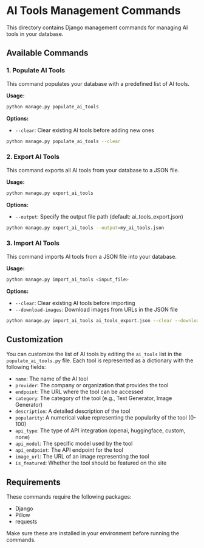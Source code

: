 # AI Tools Management Commands

This directory contains Django management commands for managing AI tools in your database.

## Available Commands

### 1. Populate AI Tools

This command populates your database with a predefined list of AI tools.

**Usage:**

```bash
python manage.py populate_ai_tools
```

**Options:**

- `--clear`: Clear existing AI tools before adding new ones

```bash
python manage.py populate_ai_tools --clear
```

### 2. Export AI Tools

This command exports all AI tools from your database to a JSON file.

**Usage:**

```bash
python manage.py export_ai_tools
```

**Options:**

- `--output`: Specify the output file path (default: ai_tools_export.json)

```bash
python manage.py export_ai_tools --output=my_ai_tools.json
```

### 3. Import AI Tools

This command imports AI tools from a JSON file into your database.

**Usage:**

```bash
python manage.py import_ai_tools <input_file>
```

**Options:**

- `--clear`: Clear existing AI tools before importing
- `--download-images`: Download images from URLs in the JSON file

```bash
python manage.py import_ai_tools ai_tools_export.json --clear --download-images
```

## Customization

You can customize the list of AI tools by editing the `ai_tools` list in the `populate_ai_tools.py` file. Each tool is represented as a dictionary with the following fields:

- `name`: The name of the AI tool
- `provider`: The company or organization that provides the tool
- `endpoint`: The URL where the tool can be accessed
- `category`: The category of the tool (e.g., Text Generator, Image Generator)
- `description`: A detailed description of the tool
- `popularity`: A numerical value representing the popularity of the tool (0-100)
- `api_type`: The type of API integration (openai, huggingface, custom, none)
- `api_model`: The specific model used by the tool
- `api_endpoint`: The API endpoint for the tool
- `image_url`: The URL of an image representing the tool
- `is_featured`: Whether the tool should be featured on the site

## Requirements

These commands require the following packages:
- Django
- Pillow
- requests

Make sure these are installed in your environment before running the commands. 